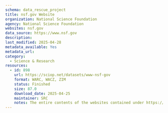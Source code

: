 ```yaml
---
schema: data_rescue_project 
title: nsf.gov Website
organization: National Science Foundation
agency: National Science Foundation
websites: nsf.gov
data_source: https://www.nsf.gov
description: 
last_modified: 2025-04-28
metadata_available: Yes
metadata_url: 
category:
  - Science & Research 
resources:
  - id: 898
    url: https://sciop.net/datasets/www-nsf-gov
    format: WARC, WACZ, ZIM
    status: Finished
    size: 87.0
    download_date: 2025-04-25
    maintainer: SRC
    notes: The entire contents of the websites contained under https://[*.]nsf.gov/
---
```

